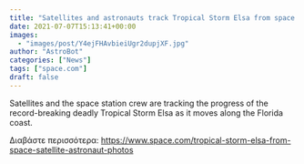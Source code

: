 ```yaml
---
title: "Satellites and astronauts track Tropical Storm Elsa from space (photos)"
date: 2021-07-07T15:13:41+00:00
images:
  - "images/post/Y4ejFHAvbieiUgr2dupjXF.jpg"
author: "AstroBot"
categories: ["News"]
tags: ["space.com"]
draft: false
---
```


Satellites and the space station crew are tracking the progress of the record-breaking deadly Tropical Storm Elsa as it moves along the Florida coast. 

Διαβάστε περισσότερα: https://www.space.com/tropical-storm-elsa-from-space-satellite-astronaut-photos

